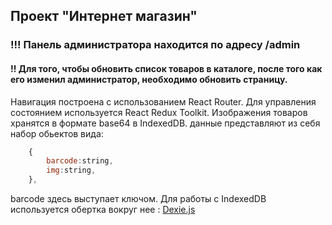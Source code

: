 ## Проект "Интернет магазин"

### !!! Панель администратора находится по адресу /admin
#### !! Для того, чтобы обновить список товаров в каталоге, после того как его изменил администратор, необходимо обновить страницу.
Навигация построена с использованием React Router.
Для управления состоянием используется React Redux Toolkit.
Изображения товаров хранятся в формате base64 в IndexedDB.
данные представляют из себя набор обьектов вида:

```javascript
	{
		barcode:string,
		img:string,
	},
```

barcode здесь выступает ключом.
Для работы с IndexedDB используется обертка вокруг нее : [Dexie.js](https://dexie.org/)
